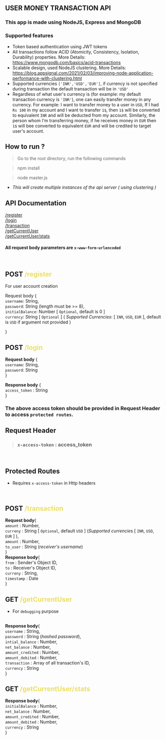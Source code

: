 ## USER MONEY TRANSACTION API
### This app is made using NodeJS, Express and MongoDB
### Supported features
- Token based authentication using JWT tokens
- All transactions follow ACID (Atomicity, Consistency, Isolation, Durability) properties. More Details: https://www.mongodb.com/basics/acid-transactions
- Scalable design, used NodeJS clustering.
More Details: https://blog.appsignal.com/2021/02/03/improving-node-application-performance-with-clustering.html
- Supported currencies `['INR','USD','EUR']`, if currency is not specified during transaction the default transaction will be in `'USD'`
- Regardless of what user's currency is (for example: my default transaction currency is `'INR'`), one can easily transfer money in any currency.
For example: I want to transfer money to a user in `USD`, If I had `Rs 100` in my account and I want to transfer `1$`, then `1$` will be converted to equivalent `INR` and will be deducted from my account. Similarly, the person whom I'm transferring money, if he receives money in `EUR` then `1$` will bee converted to equivalent `EUR` and will be credited to target user's account.

## **How to run ?**
> Go to the root directory, run the following commands

> npm install 

>  node master.js </br> 

- *This will create multiple instances of the api server ( using  clustering )*

## API Documentation
[/register](#register)</br>
[/login](#login)</br>
[/transaction](#post-transaction)</br>
[/getCurrentUser](#get-currentUser)</br>
[/getCurrentUser/stats](#get-currentUser-stats)</br>

#### **All request body parameters are `x-www-form-urlencoded`** 
</br>
<h2 id='register'>POST <span style="color:#ecde60">/register<span></h2>
For user account creation </br>

Request body {  </br>
     `username`: String, </br>
     `password`:  String (length must be >= 8), </br>
     `initialBalance`: Number [ `Optional`, default is 0 ] </br>
     `currency`:  String [ `Optional` ] ( *Supported Currencies*: [ `INR`, `USD`, `EUR` ], default is `USD` if argument not provided )

}

<h2 id='login'>POST <span style="color:#ecde60">/login<span></h2>

**Request body** {  </br>
     `username`: String, </br>
     `password`:  String </br>
}

**Response body** { </br>
    `access_token` : String </br>
} </br>
### The above access token should  be provided in **Request Header** to access `protected routes`. </br>

## **Request Header**
> ### `x-access-token` :  access_token

</br>

## **Protected Routes**
- Requires `x-access-token` in Http headers
</br>

<h2 id='post-transaction'>POST <span style="color:#ecde60">/transaction<span></h2>

**Request body**{ </br>
    `amount` : Number, </br>
    `curreny` : String [ `Optional`, default `USD` ] (*Supported currencie*s [ `INR`, `USD`, `EUR` ] ), </br>
    `amount` : Number, </br>
    `to_user` : String (*receiver's username*) </br>
} </br>
**Response body**{ </br>
    `from` : Sender's Object ID, </br>
    `to` : Receiver's Object ID, </br>
    `curreny` : String, </br>
    `timestamp` : Date </br>
} </br>

<h2 id='get-currentUser'>GET <span style="color:#ecde60">/getCurrentUser<span></h2>

- For `debugging` purpose </br> 
##
**Response body**{ </br>
    `username` : String,</br>
    `password` : String (*hashed password*), </br>
    `intial_balance` : Number, </br>
    `net_balance` : Number, </br>
    `amount_credited` : Number, </br>
    `amount_debited` : Number, </br>
    `transaction` : Array of all transaction's ID, </br>
    `currency` : String </br>
} </br>

<h2 id='get-currentUser-stats'>GET <span style="color:#ecde60">/getCurrentUser/stats<span></h2>

**Response body**{ </br>
    `initialBalance` : Number, </br>
    `net_balance` : Number, </br>
    `amount_credited` : Number, </br>
    `amount_debited` : Number, </br>
    `currency` : String </br>
} </br>
